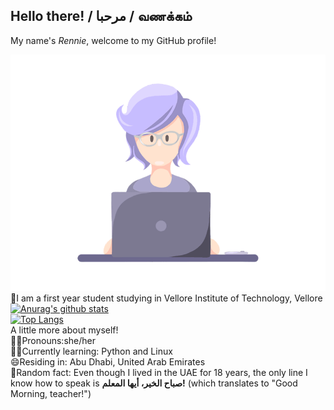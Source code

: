 ## Hello there! / مرحبا / வணக்கம்     
My name's *Rennie*, welcome to my GitHub profile!      

![](https://github.com/rxnnae/rxnnae/blob/main/gifs%2C%20icons/shot09.gif)  
📍I am a first year student studying in Vellore Institute of Technology, Vellore  
[![Anurag's github stats](https://github-readme-stats.vercel.app/api?username=rxnnae&show_icons=true&theme=tokyonight)](https://github.com/rxnnae/github-readme-stats)   
[![Top Langs](https://github-readme-stats.vercel.app/api/top-langs/?username=rxnnae&show_icons=true&theme=tokyonight)](https://github.com/rxnnae/github-readme-stats)       
A little more about myself!       
💁‍♀️Pronouns:she/her   
👩‍💻Currently learning: Python and Linux   
😄Residing in: Abu Dhabi, United Arab Emirates    
💭Random fact: Even though I lived in the UAE for 18 years, the only line I know how to speak is **صباح الخير، أيها المعلم!** (which translates to "Good Morning, teacher!")
